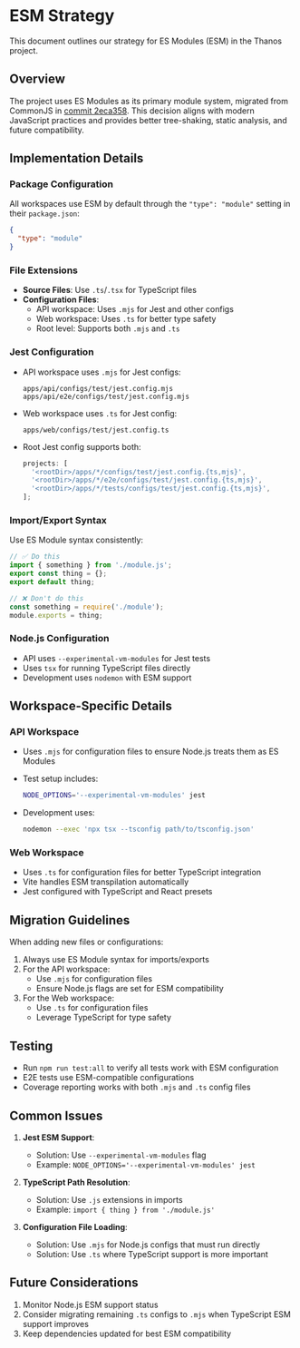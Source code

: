 # ESM Strategy

This document outlines our strategy for ES Modules (ESM) in the Thanos project.

## Overview

The project uses ES Modules as its primary module system, migrated from CommonJS in [commit 2eca358](https://github.com/garricn/thanos/commit/2eca358094e666143172c6268f119c428dbe9cd8). This decision aligns with modern JavaScript practices and provides better tree-shaking, static analysis, and future compatibility.

## Implementation Details

### Package Configuration

All workspaces use ESM by default through the `"type": "module"` setting in their `package.json`:

```json
{
  "type": "module"
}
```

### File Extensions

- **Source Files**: Use `.ts`/`.tsx` for TypeScript files
- **Configuration Files**:
  - API workspace: Uses `.mjs` for Jest and other configs
  - Web workspace: Uses `.ts` for better type safety
  - Root level: Supports both `.mjs` and `.ts`

### Jest Configuration

- API workspace uses `.mjs` for Jest configs:

  ```
  apps/api/configs/test/jest.config.mjs
  apps/api/e2e/configs/test/jest.config.mjs
  ```

- Web workspace uses `.ts` for Jest config:

  ```
  apps/web/configs/test/jest.config.ts
  ```

- Root Jest config supports both:

  ```typescript
  projects: [
    '<rootDir>/apps/*/configs/test/jest.config.{ts,mjs}',
    '<rootDir>/apps/*/e2e/configs/test/jest.config.{ts,mjs}',
    '<rootDir>/apps/*/tests/configs/test/jest.config.{ts,mjs}',
  ];
  ```

### Import/Export Syntax

Use ES Module syntax consistently:

```typescript
// ✅ Do this
import { something } from './module.js';
export const thing = {};
export default thing;

// ❌ Don't do this
const something = require('./module');
module.exports = thing;
```

### Node.js Configuration

- API uses `--experimental-vm-modules` for Jest tests
- Uses `tsx` for running TypeScript files directly
- Development uses `nodemon` with ESM support

## Workspace-Specific Details

### API Workspace

- Uses `.mjs` for configuration files to ensure Node.js treats them as ES Modules
- Test setup includes:

  ```bash
  NODE_OPTIONS='--experimental-vm-modules' jest
  ```

- Development uses:

  ```bash
  nodemon --exec 'npx tsx --tsconfig path/to/tsconfig.json'
  ```

### Web Workspace

- Uses `.ts` for configuration files for better TypeScript integration
- Vite handles ESM transpilation automatically
- Jest configured with TypeScript and React presets

## Migration Guidelines

When adding new files or configurations:

1. Always use ES Module syntax for imports/exports
2. For the API workspace:
   - Use `.mjs` for configuration files
   - Ensure Node.js flags are set for ESM compatibility
3. For the Web workspace:
   - Use `.ts` for configuration files
   - Leverage TypeScript for type safety

## Testing

- Run `npm run test:all` to verify all tests work with ESM configuration
- E2E tests use ESM-compatible configurations
- Coverage reporting works with both `.mjs` and `.ts` config files

## Common Issues

1. **Jest ESM Support**:

   - Solution: Use `--experimental-vm-modules` flag
   - Example: `NODE_OPTIONS='--experimental-vm-modules' jest`

2. **TypeScript Path Resolution**:

   - Solution: Use `.js` extensions in imports
   - Example: `import { thing } from './module.js'`

3. **Configuration File Loading**:
   - Solution: Use `.mjs` for Node.js configs that must run directly
   - Solution: Use `.ts` where TypeScript support is more important

## Future Considerations

1. Monitor Node.js ESM support status
2. Consider migrating remaining `.ts` configs to `.mjs` when TypeScript ESM support improves
3. Keep dependencies updated for best ESM compatibility
